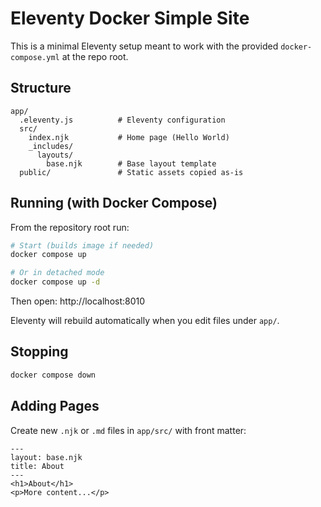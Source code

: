 # Eleventy Docker Simple Site

This is a minimal Eleventy setup meant to work with the provided `docker-compose.yml` at the repo root.

## Structure
```
app/
  .eleventy.js          # Eleventy configuration
  src/
    index.njk           # Home page (Hello World)
    _includes/
      layouts/
        base.njk        # Base layout template
  public/               # Static assets copied as-is
```

## Running (with Docker Compose)
From the repository root run:
```bash
# Start (builds image if needed)
docker compose up

# Or in detached mode
docker compose up -d
```
Then open: http://localhost:8010

Eleventy will rebuild automatically when you edit files under `app/`.

## Stopping
```bash
docker compose down
```

## Adding Pages
Create new `.njk` or `.md` files in `app/src/` with front matter:
```njk
---
layout: base.njk
title: About
---
<h1>About</h1>
<p>More content...</p>
```
